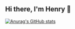 ## Hi there, I'm Henry 👋
[![Anurag's GitHub stats](https://github-readme-stats.vercel.app/api?username=HenryNerd)](https://github.com/anuraghazra/github-readme-stats)
